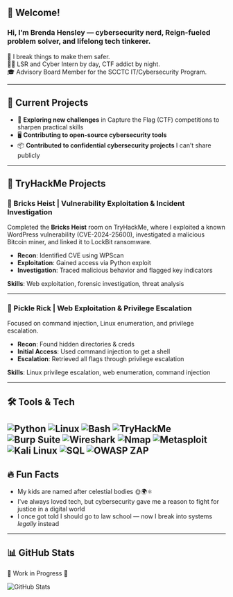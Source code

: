 ## 👋 Welcome!

### Hi, I’m **Brenda Hensley** — cybersecurity nerd, Reign-fueled problem solver, and lifelong tech tinkerer.

🔐 I break things to make them safer.  
🧑‍💻 LSR and Cyber Intern by day, CTF addict by night.  
🎓 Advisory Board Member for the SCCTC IT/Cybersecurity Program.

---

## 💼 Current Projects

- 🧩 **Exploring new challenges** in Capture the Flag (CTF) competitions to sharpen practical skills  
- 🖥️ **Contributing to open-source cybersecurity tools**  
- 📦 **Contributed to confidential cybersecurity projects** I can’t share publicly

---

## 🧪 TryHackMe Projects

### 🧱 Bricks Heist | Vulnerability Exploitation & Incident Investigation  
Completed the **Bricks Heist** room on TryHackMe, where I exploited a known WordPress vulnerability (CVE-2024-25600), investigated a malicious Bitcoin miner, and linked it to LockBit ransomware.

- **Recon**: Identified CVE using WPScan  
- **Exploitation**: Gained access via Python exploit  
- **Investigation**: Traced malicious behavior and flagged key indicators  

**Skills**: Web exploitation, forensic investigation, threat analysis  

---

### 🥒 Pickle Rick | Web Exploitation & Privilege Escalation  
Focused on command injection, Linux enumeration, and privilege escalation.

- **Recon**: Found hidden directories & creds  
- **Initial Access**: Used command injection to get a shell  
- **Escalation**: Retrieved all flags through privilege escalation  

**Skills**: Linux privilege escalation, web enumeration, command injection  

---

## 🛠️ Tools & Tech

![Python](https://img.shields.io/badge/-Python-3776AB?logo=python&logoColor=white)
![Linux](https://img.shields.io/badge/-Linux-FCC624?logo=linux&logoColor=black)
![Bash](https://img.shields.io/badge/-Bash-4EAA25?logo=gnu-bash&logoColor=white)
![TryHackMe](https://img.shields.io/badge/-TryHackMe-212C42?logo=tryhackme&logoColor=red)
![Burp Suite](https://img.shields.io/badge/-Burp%20Suite-FF6F00?logo=burpsuite&logoColor=white)
![Wireshark](https://img.shields.io/badge/-Wireshark-9FEF00?logo=wireshark&logoColor=black)
![Nmap](https://img.shields.io/badge/-Nmap-0077B5?logo=nmap&logoColor=white)
![Metasploit](https://img.shields.io/badge/-Metasploit-5E7D4D?logo=metasploit&logoColor=white)
![Kali Linux](https://img.shields.io/badge/-Kali%20Linux-557C94?logo=kali&logoColor=white)
![SQL](https://img.shields.io/badge/-SQL-00758F?logo=sqlite&logoColor=white)
![OWASP ZAP](https://img.shields.io/badge/-OWASP%20ZAP-8D1F28?logo=owasp&logoColor=white)
---

## 🔥 Fun Facts

- My kids are named after celestial bodies 🌞🌍⚛️  
- I've always loved tech, but cybersecurity gave me a reason to fight for justice in a digital world  
- I once got told I should go to law school — now I break into systems *legally* instead

---

## 📊 GitHub Stats
🚧 Work in Progress 🚧

![GitHub Stats](https://github-readme-stats.vercel.app/api?username=b-hensley&show_icons=true&theme=radical)
